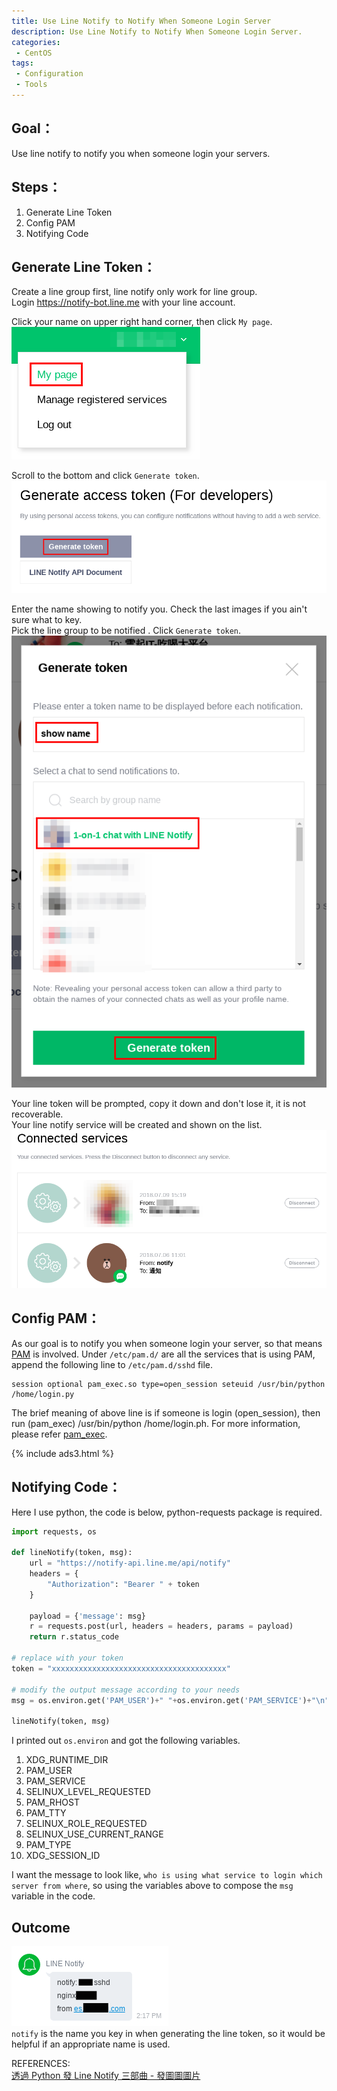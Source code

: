 ```yaml
---
title: Use Line Notify to Notify When Someone Login Server
description: Use Line Notify to Notify When Someone Login Server.
categories:
 - CentOS
tags:
 - Configuration
 - Tools
---
```


## Goal：
Use line notify to notify you when someone login your servers.

## Steps：
1. Generate Line Token
2. Config PAM
3. Notifying Code

## Generate Line Token：
Create a line group first, line notify only work for line group.  
Login https://notify-bot.line.me with your line account.

Click your name on upper right hand corner, then click `My page`.  
![line notify](/assets/images/2018071701.png)

Scroll to the bottom and click `Generate token`.  
![line notify](/assets/images/2018071702.png)

Enter the name showing to notify you.  Check the last images if you ain't sure what to key.  
Pick the line group to be notified  .
Click `Generate token`.  
![line notify](/assets/images/2018071703.png)

Your line token will be prompted, copy it down and don't lose it, it is not recoverable.  
Your line notify service will be created and shown on the list.  
![line notify](/assets/images/2018071704.png)

## Config PAM：
As our goal is to notify you when someone login your server, so that means [PAM](https://en.wikipedia.org/wiki/Linux_PAM) is involved.  Under `/etc/pam.d/` are all the services that is using PAM, append the following line to `/etc/pam.d/sshd` file.
```bahs
session optional pam_exec.so type=open_session seteuid /usr/bin/python /home/login.py
```
The brief meaning of above line is if someone is login (open_session), then run (pam_exec) /usr/bin/python /home/login.ph.  For more information, please refer [pam_exec](http://www.linux-pam.org/Linux-PAM-html/sag-pam_exec.html).

{% include ads3.html %}

## Notifying Code：
Here I use python, the code is below, python-requests package is required.

```python
import requests, os

def lineNotify(token, msg):
    url = "https://notify-api.line.me/api/notify"
    headers = {
        "Authorization": "Bearer " + token
    }

    payload = {'message': msg}
    r = requests.post(url, headers = headers, params = payload)
    return r.status_code

# replace with your token
token = "xxxxxxxxxxxxxxxxxxxxxxxxxxxxxxxxxxxxxxx"

# modify the output message according to your needs
msg = os.environ.get('PAM_USER')+" "+os.environ.get('PAM_SERVICE')+"\n"+os.uname()[1]+"\nfrom "+os.environ.get('PAM_RHOST')

lineNotify(token, msg)
```

I printed out `os.environ` and got the following variables.
1. XDG_RUNTIME_DIR
2. PAM_USER
3. PAM_SERVICE
4. SELINUX_LEVEL_REQUESTED
5. PAM_RHOST
6. PAM_TTY
7. SELINUX_ROLE_REQUESTED
8. SELINUX_USE_CURRENT_RANGE
9. PAM_TYPE
10. XDG_SESSION_ID

I want the message to look like, `who is using what service to login which server from where`, so using the variables above to compose the `msg` variable in the code.

## Outcome
![line notify](/assets/images/2018071705.png)  
`notify` is the name you key in when generating the line token, so it would be helpful if an appropriate name is used.


REFERENCES:  
[透過 Python 發 Line Notify 三部曲 - 發圖圖圖片](http://pythonorz.blogspot.com/2017/12/python-line-notify_18.html)
